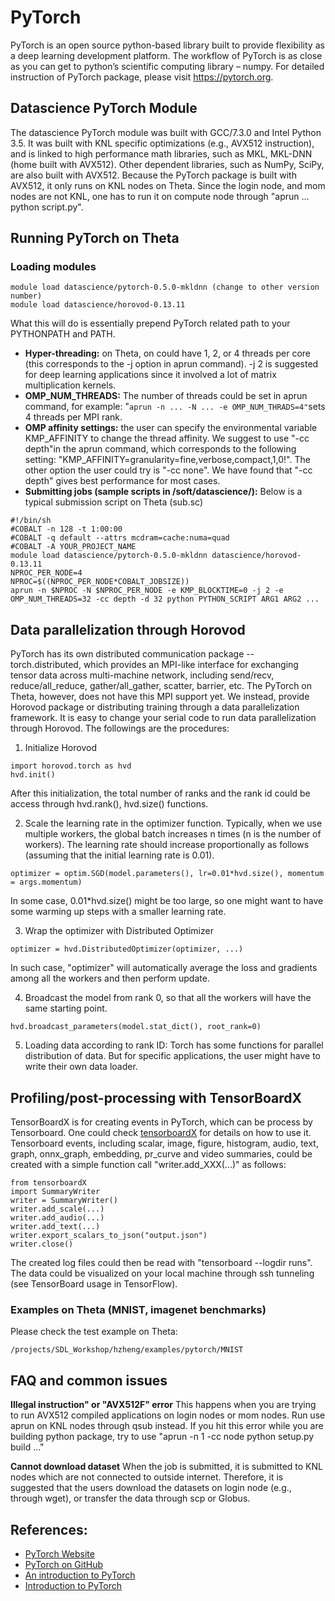 # PyTorch

PyTorch is an open source python-based library built to provide flexibility as a deep learning development platform. The workflow of PyTorch is as close as you can get to python’s scientific computing library – numpy. For detailed instruction of PyTorch package, please visit <https://pytorch.org>. 

## Datascience PyTorch Module

The datascience PyTorch module was built with GCC/7.3.0 and Intel Python 3.5. It was built with KNL specific optimizations (e.g., AVX512 instruction), and is linked to high performance math libraries, such as MKL, MKL-DNN (home built with AVX512). Other dependent libraries, such as NumPy, SciPy, are also built with AVX512. Because the PyTorch package is built with AVX512, it only runs on KNL nodes on Theta. Since the login node, and mom nodes are not KNL, one has to run it on compute node through "aprun ... python script.py".

## Running PyTorch on Theta

### Loading modules
```
module load datascience/pytorch-0.5.0-mkldnn (change to other version number)
module load datascience/horovod-0.13.11
```

What this will do is essentially prepend PyTorch related path to your PYTHONPATH and PATH. 

- **Hyper-threading:** on Theta, on could have 1, 2, or 4 threads per core (this corresponds to the -j option in aprun command). -j 2 is suggested for deep learning applications since it involved a lot of matrix multiplication kernels. 
- **OMP_NUM_THREADS:**  The number of threads could be set in aprun command, for example: "```aprun -n ... -N ... -e OMP_NUM_THRADS=4"```sets 4 threads per MPI rank.
- **OMP affinity settings:** the user can specify the environmental variable KMP_AFFINITY to change the thread affinity. We suggest to use "-cc depth"in the aprun command, which corresponds to the following setting:  "KMP_AFFINITY=granularity=fine,verbose,compact,1,0!". The other option the user could try is "-cc none". We have found that "-cc depth" gives best performance for most cases.
- **Submitting jobs (sample scripts in /soft/datascience/):** Below is a typical submission script on Theta (sub.sc)

```
#!/bin/sh
#COBALT -n 128 -t 1:00:00
#COBALT -q default --attrs mcdram=cache:numa=quad
#COBALT -A YOUR_PROJECT_NAME
module load datascience/pytorch-0.5.0-mkldnn datascience/horovod-0.13.11
NPROC_PER_NODE=4
NPROC=$((NPROC_PER_NODE*COBALT_JOBSIZE))
aprun -n $NPROC -N $NPROC_PER_NODE -e KMP_BLOCKTIME=0 -j 2 -e OMP_NUM_THREADS=32 -cc depth -d 32 python PYTHON_SCRIPT ARG1 ARG2 ...
```

## Data parallelization through Horovod

PyTorch has its own distributed communication package -- torch.distributed, which provides an MPI-like interface for exchanging tensor data across multi-machine network, including send/recv, reduce/all_reduce, gather/all_gather, scatter, barrier, etc. The PyTorch on Theta, however, does not have this MPI support yet. We instead, provide Horovod package or distributing training through a data parallelization framework. It is easy to change your serial code to run data parallelization through Horovod. The followings are the procedures: 

1. Initialize Horovod

```
import horovod.torch as hvd
hvd.init()
```

After this initialization, the total number of ranks and the rank id could be access through hvd.rank(), hvd.size() functions.

2. Scale the learning rate in the optimizer function. Typically, when we use multiple workers, the global batch increases n times (n is the number of workers). The learning rate should increase proportionally as follows (assuming that the initial learning rate is 0.01).

```
optimizer = optim.SGD(model.parameters(), lr=0.01*hvd.size(), momentum = args.momentum)
```

In some case, 0.01*hvd.size() might be too large, so one might want to have some warming up steps with a smaller learning rate.

3. Wrap the optimizer with Distributed Optimizer

```
optimizer = hvd.DistributedOptimizer(optimizer, ...)
```

In such case, "optimizer" will automatically average the loss and gradients among all the workers and then perform update.

4. Broadcast the model from rank 0, so that all the workers will have the same starting point.

```
hvd.broadcast_parameters(model.stat_dict(), root_rank=0)
```

5. Loading data according to rank ID: Torch has some functions for parallel distribution of data. But for specific applications, the user might have to write their own data loader.

## Profiling/post-processing with TensorBoardX

TensorBoardX is for creating events in PyTorch, which can be process by Tensorboard. One could check [tensorboardX](https://github.com/lanpa/tensorboardX) for details on how to use it. Tensorboard events, including scalar, image, figure, histogram, audio, text, graph, onnx_graph, embedding, pr_curve and video summaries, could be created with a simple function call "writer.add_XXX(...)" as follows: 

```
from tensorboardX 
import SummaryWriter
writer = SummaryWriter() 
writer.add_scale(...) 
writer.add_audio(...) 
writer.add_text(...) 
writer.export_scalars_to_json("output.json")
writer.close()
```

The created log files could then be read with "tensorboard --logdir runs". The data could be visualized on your local machine through ssh tunneling (see TensorBoard usage in TensorFlow).

### Examples on Theta (MNIST, imagenet benchmarks)

Please check the test example on Theta:

```
/projects/SDL_Workshop/hzheng/examples/pytorch/MNIST
```

## FAQ and common issues

**Illegal instruction" or "AVX512F" error**
This happens when you are trying to run AVX512 compiled applications on login nodes or mom nodes. Run use aprun on KNL nodes through qsub instead. If you hit this error while you are building python package, try to use "aprun -n 1 -cc node python setup.py build ..."

**Cannot download dataset**
When the job is submitted, it is submitted to KNL nodes which are not connected to outside internet. Therefore, it is suggested that the users download the datasets on login node (e.g., through wget), or transfer the data through scp or Globus. 

## References: 

- [PyTorch Website](https://pytorch.org)
- [PyTorch on GitHub](https://github.com/pytorch/pytorch)
- [An introduction to PyTorch](https://www.analyticsvidhya.com/blog/2018/02/pytorch-tutorial)
- [Introduction to PyTorch](https://link.springer.com/chapter/10.1007/978-1-4842-2766-4_12)

